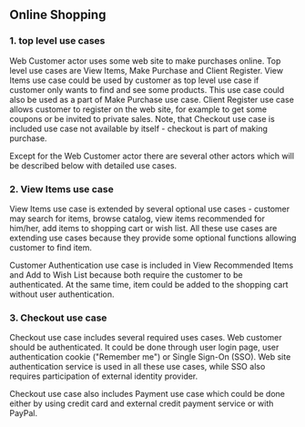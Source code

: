 ## Online Shopping
### 1. top level use cases
Web Customer actor uses some web site to make purchases online. Top level use cases are View Items, Make Purchase and Client Register. View Items use case could be used by customer as top level use case if customer only wants to find and see some products. This use case could also be used as a part of Make Purchase use case. Client Register use case allows customer to register on the web site, for example to get some coupons or be invited to private sales. Note, that Checkout use case is included use case not available by itself - checkout is part of making purchase.

Except for the Web Customer actor there are several other actors which will be described below with detailed use cases.

### 2. View Items use case
View Items use case is extended by several optional use cases - customer may search for items, browse catalog, view items recommended for him/her, add items to shopping cart or wish list. All these use cases are extending use cases because they provide some optional functions allowing customer to find item.

Customer Authentication use case is included in View Recommended Items and Add to Wish List because both require the customer to be authenticated. At the same time, item could be added to the shopping cart without user authentication.

### 3. Checkout use case
Checkout use case includes several required uses cases. Web customer should be authenticated. It could be done through user login page, user authentication cookie ("Remember me") or Single Sign-On (SSO). Web site authentication service is used in all these use cases, while SSO also requires participation of external identity provider.

Checkout use case also includes Payment use case which could be done either by using credit card and external credit payment service or with PayPal.
